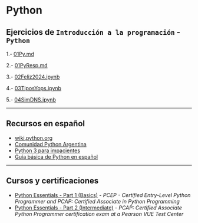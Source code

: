 # Python

## Ejercicios de `Introducción a la programación` - **`Python`**

1.- [01Py.md](https://github.com/SR1Agrupo/Python/blob/main/01Py.md)

2.- [01PyResp.md](https://github.com/SR1Agrupo/Python/blob/main/01PyResp.md)

3.- [02Feliz2024.ipynb](https://github.com/SR1Agrupo/Python/blob/main/02Feliz2024.ipynb)

4.- [03TiposYops.ipynb](https://github.com/SR1Agrupo/Python/blob/main/03_TiposYops.ipynb)

5.- [04SimDNS.ipynb](https://github.com/SR1Agrupo/Python/blob/main/04_SimDNS.ipynb)

---

## Recursos en español

- [wiki.python.org](https://wiki.python.org/moin/SpanishLanguage)
- [Comunidad Python Argentina](https://www.python.org.ar/)
- [Python 3 para impacientes](https://python-para-impacientes.blogspot.com/p/indice.html)
- [Guía básica de Python en español](https://j2logo.com/python/tutorial/)

---

## Cursos y certificaciones

- [Python Essentials - Part 1 (Basics)](https://edube.org/study/pe1) - *PCEP - Certified Entry-Level Python Programmer and PCAP: Certified Associate in Python Programming*
- [Python Essentials - Part 2 (Intermediate)](https://edube.org/study/pe2) - *PCAP: Certified Associate Python Programmer certification exam at a Pearson VUE Test Center*
